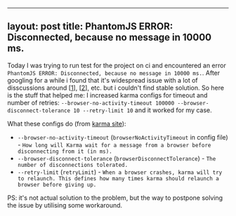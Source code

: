 
---
layout: post
title: PhantomJS ERROR: Disconnected, because no message in 10000 ms.
---

Today I was trying to run test for the project on ci and encountered an error `PhantomJS ERROR: Disconnected, because no message in 10000 ms.`. After googling for a while i found that it's widespread issue with a lot of disscussions around [[1][1st-discussion]], [[2][2nd-discussion]], etc. but i couldn't find stable solution. So here is the stuff that helped me: I increased karma configs for timeout and number of retries:
`--browser-no-activity-timeout 100000 --browser-disconnect-tolerance 10 --retry-limit 10`
and it worked for my case.

What these configs do (from [karma site](http://karma-runner.github.io/)):

+ `--browser-no-activity-timeout` (`browserNoActivityTimeout` in config file) - `How long will Karma wait for a message from a browser before disconnecting from it (in ms).`
+ `--browser-disconnect-tolerance` (`browserDisconnectTolerance`) - `The number of disconnections tolerated.`
+ `--retry-limit` (`retryLimit`) - `When a browser crashes, karma will try to relaunch. This defines how many times karma should relaunch a browser before giving up.`

PS: it's not actual solution to the problem, but the way to postpone solving the issue by utilising some workaround.

[1st-discussion]: https://github.com/karma-runner/karma-phantomjs-launcher/issues/126
[2nd-discussion]: https://github.com/jasmine/jasmine/issues/1327

